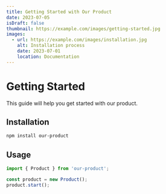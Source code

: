 ```yaml
---
title: Getting Started with Our Product
date: 2023-07-05
isDraft: false
thumbnail: https://example.com/images/getting-started.jpg
images:
  - url: https://example.com/images/installation.jpg
    alt: Installation process
    date: 2023-07-01
    location: Documentation
---
```


# Getting Started

This guide will help you get started with our product.

## Installation

```bash
npm install our-product
```

## Usage

```javascript
import { Product } from 'our-product';

const product = new Product();
product.start();